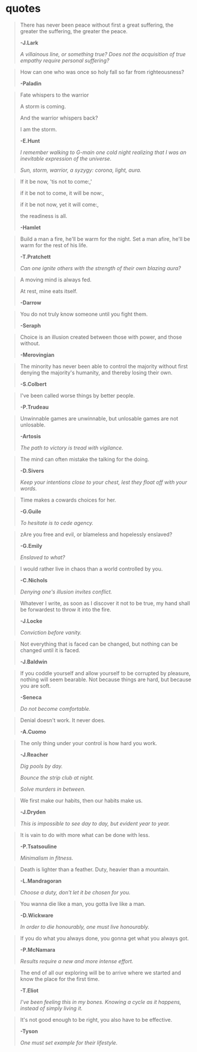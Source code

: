 # quotes

> There has never been peace without first a great suffering, the greater the suffering, the greater the peace.
> 
> **-J.Lark**
>  
> *A villainous line, or something true?* 
> *Does not the acquisition of true empathy require personal suffering?*
 
> How can one who was once so holy fall so far from righteousness?
> 
> **-Paladin**
 
> Fate whispers to the warrior 
>
> A storm is coming.
>
> And the warrior whispers back?
>
> I am the storm.
> 
> **-E.Hunt**
>  
> *I remember walking to G-main one cold night realizing that I was an inevitable expression of the universe.*
>  
> *Sun, storm, warrior, a syzygy: corona, light, aura.*
 
> If it be now, 'tis not to come:,'
>
> if it be not to come, it will be now:,
>
> if it be not now, yet it will come:, 
>
> the readiness is all.
> 
> **-Hamlet**
 
> Build a man a fire, he'll be warm for the night. Set a man afire, he'll be warm for the rest of his life. 
> 
> **-T.Pratchett**
>  
> *Can one ignite others with the strength of their own blazing aura?*
 
> A moving mind is always fed.
>
> At rest, mine eats itself.
> 
> **-Darrow**
             
> You do not truly know someone until you fight them.
> 
> **-Seraph**
 
> Choice is an illusion created between those with power, and those without.
> 
> **-Merovingian**
 
> The minority has never been able to control the majority without first denying the majority's humanity, and thereby losing their own.
> 
> **-S.Colbert**
 
> I've been called worse things by better people.
> 
> **-P.Trudeau**
 
> Unwinnable games are unwinnable, but unlosable games are not unlosable.
> 
> **-Artosis**
>  
> *The path to victory is tread with vigilance.*
 
> The mind can often mistake the talking for the doing.
> 
> **-D.Sivers**
>  
> *Keep your intentions close to your chest, lest they float off with your words.*
 
> Time makes a cowards choices for her.
> 
> **-G.Guile**
> 
> *To hesitate is to cede agency.* 
 
> zAre you free and evil, or blameless and hopelessly enslaved?
> 
> **-G.Emily**
>  
> *Enslaved to what?*
 
> I would rather live in chaos than a world controlled by you.
> 
> **-C.Nichols**
>  
> *Denying one's illusion invites conflict.* 
 
> Whatever I write, as soon as I discover it not to be true, my hand shall be forwardest to throw it into the fire. 
> 
> **-J.Locke**
>  
> *Conviction before vanity.*
 
> Not everything that is faced can be changed, but nothing can be changed until it is faced. 
> 
> **-J.Baldwin**
 
> If you coddle yourself and allow yourself to be corrupted by pleasure, nothing will seem bearable. Not because things are hard, but because you are soft. 
> 
> **-Seneca**
>  
> *Do not become comfortable.*
 
> Denial doesn't work. It never does. 
> 
> **-A.Cuomo**
 
> The only thing under your control is how hard you work. 
> 
> **-J.Reacher**
>  
> *Dig pools by day.* 
>  
> *Bounce the strip club at night.* 
>  
> *Solve murders in between.* 
 
> We first make our habits, then our habits make us.
> 
> **-J.Dryden**
>  
> *This is impossible to see day to day, but evident year to year.* 
 
> It is vain to do with more what can be done with less. 
> 
> **-P.Tsatsouline**
>  
> *Minimalism in fitness.* 
 
> Death is lighter than a feather. Duty, heavier than a mountain.
> 
> **-L.Mandragoran**
>  
> *Choose a duty, don't let it be chosen for you.* 
 
> You wanna die like a man, you gotta live like a man.
> 
> **-D.Wickware**
>  
> *In order to die honourably, one must live honourably.* 
 
> If you do what you always done, you gonna get what you always got. 
> 
> **-P.McNamara**
> 
> *Results require a new and more intense effort.*
 
> The end of all our exploring will be to arrive where we started and know the place for the first time.
> 
> **-T.Eliot**
> 
> *I've been feeling this in my bones. Knowing a cycle as it happens, instead of simply living it.*
 
> It's not good enough to be right, you also have to be effective.
>  
> **-Tyson**
> 
> *One must set example for their lifestyle.*